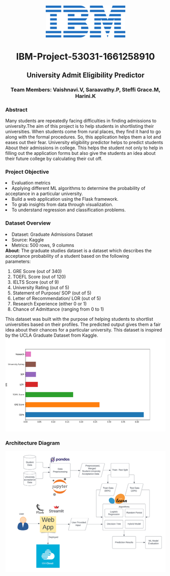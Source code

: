 <p align="center">
<img  width="250" title="hover text" src="images/ibm.svg "></p>
<h1 align="center">IBM-Project-53031-1661258910</h1>
<h2 align="center">University Admit Eligibility Predictor</h2>
<h3 align="center">Team Members: Vaishnavi.V, Saraavathy.P, Steffi Grace.M, Harini.K </h3>
<h3>Abstract</h3>
Many students are repeatedly facing difficulties in finding admissions to university.The aim of this project is to help students in shortlisting their universities.
When students come from rural places, they find it hard to go along with the formal procedures. So, this application helps them a lot and eases out their fear. 
University eligibility predictor helps to predict students About their admissions in college. This helps the student not only to help in filling out the application
forms but also give the students an idea about their future college by calculating their cut off.
<h3>Project Objective</h3>
<li>Evaluation metrics</li>
<li>Applying different ML algorithms to determine the probability of acceptance in a particular university.</li>
<li>Build a web application using the Flask framework.</li>
<li>To grab insights from data through visualization.</li>
<li>To understand regression and classification problems.</li>
<h3> Dataset Overview</h3>
<li>Dataset: Graduate Admissions Dataset</li>
<li>Source: Kaggle</li>
<li>Metrics: 500 rows, 9 columns</li>
<b>About</b>: The graduate studies dataset is a dataset which describes the acceptance probability of a student based on the following
</br>parameters:
<ol>
<li>GRE Score (out of 340)</li>
<li>TOEFL Score (out of 120)</li>
<li> IELTS Score (out of 9)</li>
<li>University Rating (out of 5)</li>
<li>Statement of Purpose/ SOP (out of 5)</li>
<li>Letter of Recommendation/ LOR (out of 5)</li>
<li>Research Experience (either 0 or 1)</li>
<li>Chance of Admittance (ranging from 0 to 1)</li>
</ol>
This dataset was built with the purpose of helping students to shortlist universities based on their profiles. The predicted output gives them a fair idea about their chances for a particular university. This dataset is inspired by the UCLA Graduate Dataset from Kaggle.
</br>
<img src="images/Graph.png" width="800" title="hover text">
<h3>Architecture Diagram</h3>
<img src="images/UAEP ARCHITECTURE.png" width="800" title="hover text">
